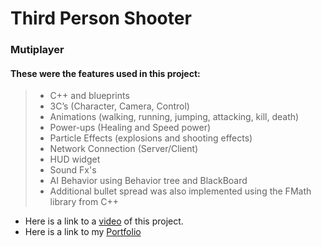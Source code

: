 # Third Person Shooter

### Mutiplayer

#### These were the features used in this project:

> - C++ and blueprints
> - 3C’s (Character, Camera, Control)
> - Animations (walking, running, jumping, attacking, kill, death)
> - Power-ups (Healing and Speed power)
> - Particle Effects (explosions and shooting effects)
> - Network Connection (Server/Client)
> - HUD widget
> - Sound Fx's
> - AI Behavior using Behavior tree and BlackBoard
> - Additional bullet spread was also implemented using the FMath library from C++

- Here is a link to a [video](https://drive.google.com/file/d/1w6okmhePdC4LnyNggRSMaCoIHRCuKRnf/view) of this project.
- Here is a link to my [Portfolio](https://wandin.github.io/portfoliogithub.io/)
